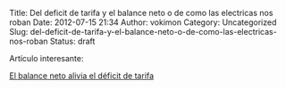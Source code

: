 Title: Del deficit de tarifa y el balance neto o de como las electricas nos roban
Date: 2012-07-15 21:34
Author: vokimon
Category: Uncategorized
Slug: del-deficit-de-tarifa-y-el-balance-neto-o-de-como-las-electricas-nos-roban
Status: draft

Artículo interesante:

[El balance neto alivia el déficit de tarifa](http://demagogeando.blogspot.com.es/2012/05/el-balance-neto-alivia-el-deficit-de.html)
